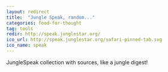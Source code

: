 ```yaml
---
layout: redirect
title:  "Jungle Speak, random..."
categories: food-for-thought
tag: tools
redir: http://speak.junglestar.org/
ico_url: http://speak.junglestar.org/safari-pinned-tab.svg
ico_name: speak
---
```


JungleSpeak collection with sources, like a jungle digest!
